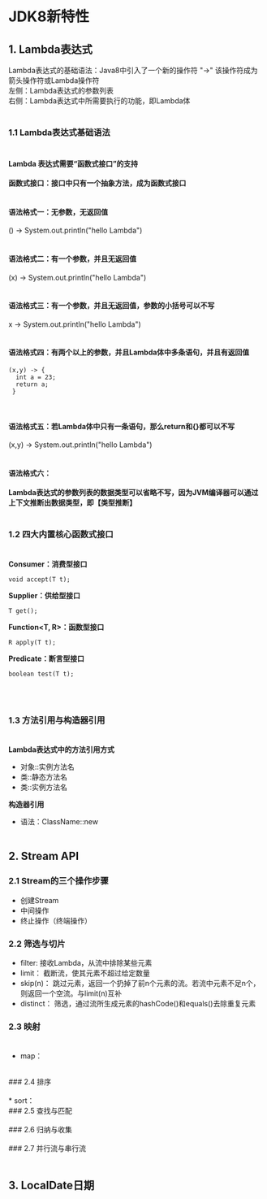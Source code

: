 JDK8新特性
====
## 1. Lambda表达式
<Tab>Lambda表达式的基础语法：Java8中引入了一个新的操作符 "->" 该操作符成为箭头操作符或Lambda操作符</Tab><br>
<Tab>左侧：Lambda表达式的参数列表</Tab><br>
<Tab>右侧：Lambda表达式中所需要执行的功能，即Lambda体</Tab><br><br>

### 1.1 Lambda表达式基础语法<br><br>
#### Lambda 表达式需要“函数式接口”的支持<br>
**函数式接口：接口中只有一个抽象方法，成为函数式接口**<br><br>

#### 语法格式一：无参数，无返回值<br>
<Tab>() -> System.out.println("hello Lambda")</Tab><br><br>

#### 语法格式二：有一个参数，并且无返回值<br>
<Tab>(x) -> System.out.println("hello Lambda")</Tab><br><br>

#### 语法格式三：有一个参数，并且无返回值，参数的小括号可以不写<br>
<Tab>x -> System.out.println("hello Lambda")</Tab><br><br>

#### 语法格式四：有两个以上的参数，并且Lambda体中多条语句，并且有返回值<br>
```
(x,y) -> {
  int a = 23;
  return a;
 }
```
<br>

#### 语法格式五：若Lambda体中只有一条语句，那么return和{}都可以不写<br>
<Tab>(x,y) -> System.out.println("hello Lambda")</Tab><br><br>

#### 语法格式六：<br>
**Lambda表达式的参数列表的数据类型可以省略不写，因为JVM编译器可以通过**<br>
**上下文推断出数据类型，即【类型推断】**<br><br>


### 1.2 四大内置核心函数式接口<br><br>
**Consumer<T>：消费型接口**
```
void accept(T t);
```
**Supplier<T>：供给型接口**
```
T get();
```
**Function<T, R>：函数型接口**
```
R apply(T t);
```
**Predicate<T>：断言型接口**
```
boolean test(T t);
```
<br><br>

### 1.3 方法引用与构造器引用<br><br>
**Lambda表达式中的方法引用方式**
* 对象::实例方法名
* 类::静态方法名
* 类::实例方法名

**构造器引用**
* 语法：ClassName::new
<br><br>
## 2. Stream API
### 2.1 Stream的三个操作步骤
* 创建Stream
* 中间操作
* 终止操作（终端操作）
### 2.2 筛选与切片
* filter: 接收Lambda，从流中排除某些元素
* limit： 截断流，使其元素不超过给定数量
* skip(n)： 跳过元素，返回一个扔掉了前n个元素的流。若流中元素不足n个，则返回一个空流。与limit(n)互补
* distinct： 筛选，通过流所生成元素的hashCode()和equals()去除重复元素
### 2.3 映射<br><br>
* map： 
<br>
### 2.4 排序<br><br>
* sort： 
<br>
### 2.5 查找与匹配<br><br>
### 2.6 归纳与收集<br><br>
### 2.7 并行流与串行流<br><br>


## 3. LocalDate日期

